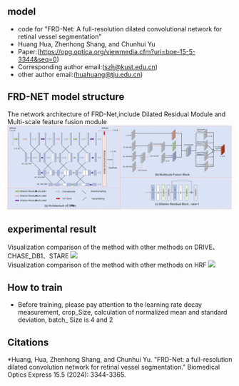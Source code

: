 ## model

* code for "FRD-Net: A full-resolution dilated convolutional network for retinal vessel segmentation"
* Huang Hua, Zhenhong Shang, and Chunhui Yu
* Paper:(https://opg.optica.org/viewmedia.cfm?uri=boe-15-5-3344&seq=0)
* Corresponding author email:(szh@kust.edu.cn)
* other author email:(huahuang@tju.edu.cn)

## FRD-NET model structure

The network architecture of FRD-Net,include Dilated Residual Module and Multi-scale 
feature fusion module
<img src="https://github.com/papercodeHua/FRD-Net/blob/main/images/structure1.svg" width="600">

## experimental result

Visualization comparison of the method with other methods on DRIVE、CHASE_DB1、STARE
<img src="https://github.com/papercodeHua/FRD-Net/blob/main/images/result1.svg" width="600">
</br>
Visualization comparison of the method with other methods on HRF
<img src="https://github.com/papercodeHua/FRD-Net/blob/main/images/result2.svg" width="600">

## How to train

* Before training, please pay attention to the learning rate decay measurement, crop_Size, calculation of normalized
  mean and standard deviation, batch_ Size is 4 and 2

## Citations

*Huang, Hua, Zhenhong Shang, and Chunhui Yu. "FRD-Net: a full-resolution dilated convolution network for retinal vessel segmentation." Biomedical Optics Express 15.5 (2024): 3344-3365.
